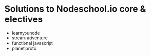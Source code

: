 # Solutions to Nodeschool.io core & electives

* learnyounode
* stream adventure
* functional javascript
* planet proto